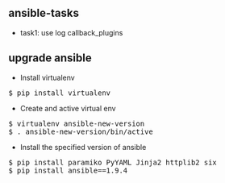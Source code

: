 ## ansible-tasks
* task1: use log callback_plugins

## upgrade ansible
* Install virtualenv
<pre>$ pip install virtualenv</pre>

* Create and active virtual env
<pre>$ virtualenv ansible-new-version
$ . ansible-new-version/bin/active</pre>
* Install the specified version of ansible
<pre>
$ pip install paramiko PyYAML Jinja2 httplib2 six
$ pip install ansible==1.9.4</pre>
